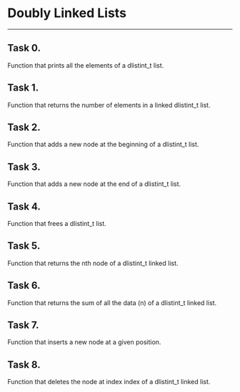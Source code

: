 # Doubly Linked Lists
***
## Task 0.
Function that prints all the elements of a dlistint_t list.

## Task 1.
Function that returns the number of elements in a linked dlistint_t list.

## Task 2.
Function that adds a new node at the beginning of a dlistint_t list.

## Task 3.
Function that adds a new node at the end of a dlistint_t list.

## Task 4.
Function that frees a dlistint_t list.

## Task 5.
Function that returns the nth node of a dlistint_t linked list.

## Task 6.
Function that returns the sum of all the data (n) of a dlistint_t linked list.

## Task 7.
Function that inserts a new node at a given position.

## Task 8.
Function that deletes the node at index index of a dlistint_t linked list.
